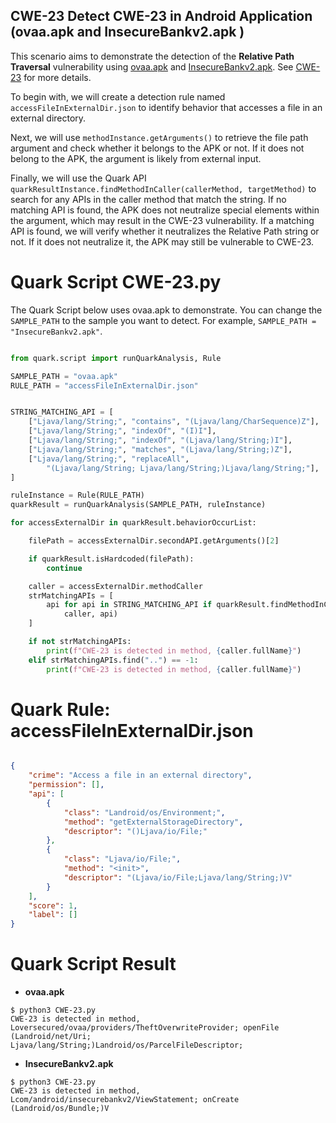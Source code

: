CWE-23
Detect CWE-23 in Android Application (ovaa.apk and InsecureBankv2.apk )
-----------------------------------------------------------------------
This scenario aims to demonstrate the detection of the **Relative Path Traversal** vulnerability using [ovaa.apk](https://github.com/oversecured/ovaa) and [InsecureBankv2.apk](https://github.com/dineshshetty/Android-InsecureBankv2/releases). See [CWE-23](https://cwe.mitre.org/data/definitions/23.html) for more details.

To begin with, we will create a detection rule named ``accessFileInExternalDir.json`` to identify behavior that accesses a file in an external directory.

Next, we will use ``methodInstance.getArguments()`` to retrieve the file path argument and check whether it belongs to the APK or not. If it does not belong to the APK, the argument is likely from external input.

Finally, we will use the Quark API ``quarkResultInstance.findMethodInCaller(callerMethod, targetMethod)`` to search for any APIs in the caller method that match the string. If no matching API is found, the APK does not neutralize special elements within the argument, which may result in the CWE-23 vulnerability. If a matching API is found, we will verify whether it neutralizes the Relative Path string or not. If it does not neutralize it, the APK may still be vulnerable to CWE-23.

Quark Script CWE-23.py
=======================

The Quark Script below uses ovaa.apk to demonstrate. You can change the ``SAMPLE_PATH`` to the sample you want to detect. For example, ``SAMPLE_PATH = "InsecureBankv2.apk"``.

```python

from quark.script import runQuarkAnalysis, Rule

SAMPLE_PATH = "ovaa.apk"
RULE_PATH = "accessFileInExternalDir.json"


STRING_MATCHING_API = [
    ["Ljava/lang/String;", "contains", "(Ljava/lang/CharSequence)Z"],
    ["Ljava/lang/String;", "indexOf", "(I)I"],
    ["Ljava/lang/String;", "indexOf", "(Ljava/lang/String;)I"],
    ["Ljava/lang/String;", "matches", "(Ljava/lang/String;)Z"],
    ["Ljava/lang/String;", "replaceAll",
        "(Ljava/lang/String; Ljava/lang/String;)Ljava/lang/String;"],
]

ruleInstance = Rule(RULE_PATH)
quarkResult = runQuarkAnalysis(SAMPLE_PATH, ruleInstance)

for accessExternalDir in quarkResult.behaviorOccurList:

    filePath = accessExternalDir.secondAPI.getArguments()[2]

    if quarkResult.isHardcoded(filePath):
        continue

    caller = accessExternalDir.methodCaller
    strMatchingAPIs = [
        api for api in STRING_MATCHING_API if quarkResult.findMethodInCaller(
            caller, api)
    ]

    if not strMatchingAPIs:
        print(f"CWE-23 is detected in method, {caller.fullName}")
    elif strMatchingAPIs.find("..") == -1:
        print(f"CWE-23 is detected in method, {caller.fullName}")
```
                
Quark Rule: accessFileInExternalDir.json
=========================================

```json

{
    "crime": "Access a file in an external directory",
    "permission": [],
    "api": [
        {
            "class": "Landroid/os/Environment;",
            "method": "getExternalStorageDirectory",
            "descriptor": "()Ljava/io/File;"
        },
        {
            "class": "Ljava/io/File;",
            "method": "<init>",
            "descriptor": "(Ljava/io/File;Ljava/lang/String;)V"
        }
    ],
    "score": 1,
    "label": []
}
```

Quark Script Result
======================
- **ovaa.apk**

```
$ python3 CWE-23.py
CWE-23 is detected in method, Loversecured/ovaa/providers/TheftOverwriteProvider; openFile (Landroid/net/Uri; Ljava/lang/String;)Landroid/os/ParcelFileDescriptor;
```
- **InsecureBankv2.apk**

```
$ python3 CWE-23.py
CWE-23 is detected in method, Lcom/android/insecurebankv2/ViewStatement; onCreate (Landroid/os/Bundle;)V
```
